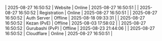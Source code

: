 | 2025-08-27 16:50:52 | Website | Online | 2025-08-27 16:50:51 |
| 2025-08-27 16:50:52 | Registration | Online | 2025-08-27 16:50:51 |
| 2025-08-27 16:50:52 | Auth Server | Offline | 2025-08-18 09:33:31 |
| 2025-08-27 16:50:52 | Kezan (PvE) | Offline | 2025-08-03 17:58:02 |
| 2025-08-27 16:50:52 | Gurubashi (PvP) | Offline | 2025-08-23 21:44:06 |
| 2025-08-27 16:50:52 | Cloudflare | Online | 2025-08-27 16:50:51 |
